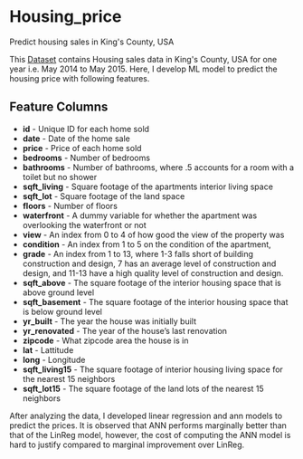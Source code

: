 # Housing_price
Predict housing sales in King's County, USA

This [Dataset](https://www.kaggle.com/harlfoxem/housesalesprediction) contains Housing sales data in King's County, USA for one year i.e. May 2014 to May 2015. 
Here, I develop ML model to predict the housing price with following features.

## Feature Columns
    
* **id** - Unique ID for each home sold
* **date** - Date of the home sale
* **price** - Price of each home sold
* **bedrooms** - Number of bedrooms
* **bathrooms** - Number of bathrooms, where .5 accounts for a room with a toilet but no shower
* **sqft_living** - Square footage of the apartments interior living space
* **sqft_lot** - Square footage of the land space
* **floors** - Number of floors
* **waterfront** - A dummy variable for whether the apartment was overlooking the waterfront or not
* **view** - An index from 0 to 4 of how good the view of the property was
* **condition** - An index from 1 to 5 on the condition of the apartment,
* **grade** - An index from 1 to 13, where 1-3 falls short of building construction and design, 7 has an average level of construction and design, and 11-13 have a high quality level of construction and design.
* **sqft_above** - The square footage of the interior housing space that is above ground level
* **sqft_basement** - The square footage of the interior housing space that is below ground level
* **yr_built** - The year the house was initially built
* **yr_renovated** - The year of the house’s last renovation
* **zipcode** - What zipcode area the house is in
* **lat** - Lattitude
* **long** - Longitude
* **sqft_living15** - The square footage of interior housing living space for the nearest 15 neighbors
* **sqft_lot15** - The square footage of the land lots of the nearest 15 neighbors


After analyzing the data, I developed linear regression and ann models to predict the prices. 
It is observed that ANN performs marginally better than that of the LinReg model, however, the cost of computing the ANN model is hard to justify compared to marginal improvement over LinReg.

